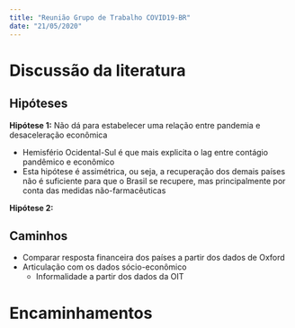 ```yaml
---
title: "Reunião Grupo de Trabalho COVID19-BR"
date: "21/05/2020"
---
```


# Discussão da literatura

## Hipóteses

**Hipótese 1:** Não dá para estabelecer uma relação entre pandemia e desaceleração econômica

- Hemisfério Ocidental-Sul é que mais explicita o lag entre contágio pandêmico e econômico
- Esta hipótese é assimétrica, ou seja, a recuperação dos demais países não é suficiente para que o Brasil se recupere, mas principalmente por conta das medidas não-farmacêuticas

**Hipótese 2:** 

## Caminhos

- Comparar resposta financeira dos países a partir dos dados de Oxford
- Articulação com os dados sócio-econômico
  - Informalidade a partir dos dados da OIT

# Encaminhamentos

